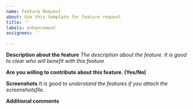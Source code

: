 ```yaml
---
name: Feature Request
about: Use this template for feature request
title: ''
labels: enhancement
assignees: ''

---
```


**Description about the feature**
*The description about the feature. It is good to clear who will benefit with this feature*


**Are you willing to contribute about this feature. (Yes/No)**


**Screenshots**
*It is good to understand the features if you attach the screenshotsfile.*


**Additional comments**
